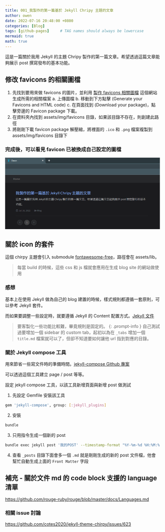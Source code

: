 ```yaml
---
title: 001_我製作的第一篇基於 Jekyll Chripy 主題的文章
author: owen
date: 2022-07-16 20:48:00 +0800
categories: [Blog]
tags: [github-pages]     # TAG names should always be lowercase
mermaid: true
math: true
---
```


這是一篇關於我用 Jekyll 的主題 Chripy 製作的第一篇文章。希望透過這篇文章能夠展示 post 撰寫發布的基本功能。

## 修改 favicons 的相關圖檔
1. 先找到要用來做 favicons 的圖片，並利用 [製作 favicons 相關圖檔](https://realfavicongenerator.net/) 這個網站生成所需的相關檔案
    a. 上傳圖檔
    b. 移動到下方點擊 (Generate your Favicons and HTML code)
    c. 在頁面找到 (Download your package)，點擊旁邊的 Favicon package 下載。
2. 在資料夾內找到 assets/img/favicons 目錄，如果該目錄不存在，則創建此路徑
3. 將剛剛下載 favicon package 解壓縮，將裡面的 `.ico` 和 `.png` 檔案複製到 assets/img/favicons 目錄下

### 完成後，可以看見 favicon 已被換成自己設定的圖檔
![修改 favicon 完成後圖片](/commons/image/20220718/favicon_change.png)

## 關於 icon 的套件
這個 chirpy 主題會引入 submodule [fontawesome-free](https://github.com/cotes2020/chirpy-static-assets/tree/d1d2ec17c88176753d4dd2a1296620021dcc22fd)，路徑會在 assets/lib。
> 每當 build 的時候，這些 css 和 js 檔就會應用在生成 blog site 的網站做使用

### 感想
基本上在使用 Jekyll 做為自己的 blog 建置的時候，樣式規則都遵循一套原則，可以參考 Jekyll 套件。

而如果要調整一些設定時，就要遵循 Jekyll 的 Content 配置方式。[Jekyll 文件](https://jekyllrb.com/docs/)

> 要客製化一些功能比較難，畢竟規則是固定的。
{: .prompt-info }
自己測試過要增加一個 sidebar 的 custom tab，起初以為在 `_tabs` 增加一個 `title.md` 檔案就可以了，但卻不知道要如何讓他 url 指到對應的目錄。

### 關於 Jekyll compose 工具
用來節省一些寫文件時的準備時間。[jekyll-compose Github 專案](https://github.com/jekyll/jekyll-compose)

可以透過這個工具建立 page / post 等等。

設定 jekyll compose 工具，以該工具新增頁面與新增 post 做測試

1. 先設定 Gemfile 安裝該工具
```bash
gem 'jekyll-compose', group: [:jekyll_plugins]
```
2. 安裝
```bash
bundle
```
3. 只用指令生成一個新的 post
```bash
bundle exec jekyll post '我的POST' --timestamp-format "%Y-%m-%d %H:%M:%S %z"
```
4. 查看 `_posts` 目錄下面會多一個 `.md` 就是剛剛生成的新的 post 文件檔，他會幫忙自動生成上面的 `Front Matter` 字段

## 補充 - 關於文件 md 的 code block 支援的 language 清單
<https://github.com/rouge-ruby/rouge/blob/master/docs/Languages.md>

### 相關 issue 討論
<https://github.com/cotes2020/jekyll-theme-chirpy/issues/623>